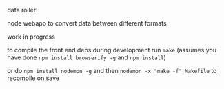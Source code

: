 data roller!

node webapp to convert data between different formats

work in progress

to compile the front end deps during development run `make` (assumes you have done `npm install browserify -g` and `npm install`)

or do `npm install nodemon -g` and then `nodemon -x "make -f" Makefile` to recompile on save
